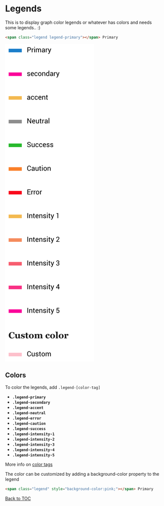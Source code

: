 # Legends

This is to display graph color legends or whatever has colors and needs some legends.. :)

```html
<span class="legend legend-primary"></span> Primary 
```

![](../../images/legend.png)

## Colors

To color the legends, add `.legend-[color-tag]`

*	**`.legend-primary`**
*	**`.legend-secondary`**
*	**`.legend-accent`**
*	**`.legend-neutral`**
*	**`.legend-error`**
*	**`.legend-caution`**
*	**`.legend-success`**
*	**`.legend-intensity-1`**
*	**`.legend-intensity-2`**
*	**`.legend-intensity-3`**
*	**`.legend-intensity-4`**
*	**`.legend-intensity-5`**

More info on [color tags](../scaffolding/colors.md#color-tags)

The color can be customized by adding a background-color property to the legend

```html
<span class="legend" style="background-color:pink;"></span> Primary 
```

[Back to TOC](../../../readme.md)